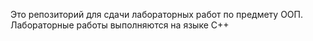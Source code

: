 Это репозиторий для сдачи лабораторных работ по предмету ООП. Лабораторные работы выполняются на языке С++
